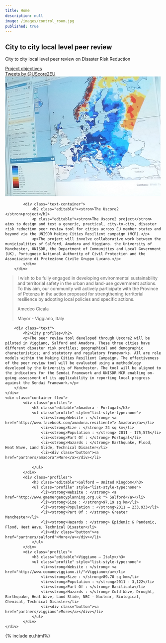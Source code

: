 ```yaml
---
title: Home
description: null
image: /images/control_room.jpg
published: true
---
```


<section class="hero" style="background-image: url({% include relative-src.html src=page.image %})">
	<div class="container flex">
			<div class="text editable">
				<h2><strong>City to city local level peer review</strong></h2>
				<p>City to city local level peer review on Disaster Risk Reduction</p>
				<div class="cta button alt"><a href="objectives">Project objectives</a></div>
			</div>
			<div class="image">
				<!-- <img src="//placehold.it/1500x938" alt="Screenshot" class="screenshot editable" /> -->
				<a class="twitter-timeline" data-height="300" data-width="300" href="https://twitter.com/uscore2eu">Tweets by @UScore2EU</a> <script async src="//platform.twitter.com/widgets.js" charset="utf-8"></script>
			</div>
	</div>
</section>

<section class="info">
		<div class="container flex">
			<div class="image">
				<img src="./images/control_room_map.png" alt="Screenshot" class="editable" />
			</div>
				
			<div class="text-container">
				<h2 class="editable"><stron>The Uscore2 </stron>project</h2>
				<p class="editable"><stron>The Uscore2 project</stron> aims to design and test a generic, practical, city-to-city, disaster risk reduction peer review tool for cities across EU member states and beyond via the UNISDR Making Cities Resilient campaign (MCR).</p>
				<p>The project will involve collaborative work between the municipalities of Salford, Amadora and Viggiano. the University of Manchester, UNISDR, the Department of Communities and Local Government (UK), Portuguese National Authority of Civil Protection and the Associazione di Protezione Civile Gruppo Lucano.</p>
			</div>
		</div>
</section>
<section class="testimonial">
		<div class="container flex">
			<div class="testimonial-block">
				<blockquote>
					<p class="editable"> I wish to be fully engaged in developing environmental sustainability and territorial safety in the urban and land-use government actions. To this aim, our community will actively participate with the Province of Potenza in the action proposed for strengthening territorial resilience by adopting local policies and specific actions.</p>
					<p class="profile_author">Amedeo Cicala</p>
					<p>Mayor - Viggiano, Italy</p>
				</blockquote>
			</div>
		</div>
</section>

<section class="info">
	<div class="container flex">
	
		<div class="text">
			<h2>City profiles</h2>
			<p>The peer review tool developed through Uscore2 will be piloted in Viggiano, Salford and Amadora. These three cities have different disaster risk profiles; geographical and demographic characteristics; and statutory and regulatory frameworks. All are role models within the Making Cities Resilient Campaign. The effectiveness of the peer review tool will be evaluated using a methodology developed by the University of Manchester. The tool will be aligned to the indicators for the Sendai Framework and UNISDR MCR enabling on-going assessment of its applicability in reporting local progress against the Sendai Framework.</p>
		</div>
	</div>
	<div class="container flex">
			<div class="profiles">
				<h3 class="editable">Amadora - Portugal</h3>
				<ul class="profile" style="list-style-type:none">
					<li><strong>Website : </strong> <a href="http://www.facebook.com/amadora.resiliente"> Amadora</a></li>
					<li><strong>Size : </strong> 24 sq km</li>
					<li><strong>Population : </strong> 2011 - 175,575</li> 
					<li><strong>Part Of : </strong> Portugal</li>
					<li><strong>Hazards : </strong> Earthquake, Flood, Heat Wave, Land Slide, Technical Disaster</li>
					<li><div class="button"><a href="partners/amadora">More</a></div></li>
				
				</ul>
			</div>	
			<div class="profiles">
				<h3 class="editable">Salford – United Kingdom</h3>
				<ul class="profile" style="list-style-type:none">
					<li><strong>Website : </strong> <a href="http://www.gmemergencyplanning.org.uk "> Salford</a></li>
					<li><strong>Size : </strong>97.19 sq km</li>
					<li><strong>Population : </strong>2011 – 233,933</li> 
					<li><strong>Part Of : </strong> Greater Manchester</li>
					<li><strong>Hazards : </strong> Epidemic & Pandemic, Flood, Heat Wave, Technical Disaster</li>
					<li><div class="button"><a href="partners/salford">More</a></div></li>
				</ul>
			</div>
			<div class="profiles">
				<h3 class="editable">Viggiano – Italy</h3>
				<ul class="profile" style="list-style-type:none">
					<li><strong>Website : </strong> <a href="http://www.comuneviggiano.it/">Viggiano</a></li>
					<li><strong>Size : </strong>89.70 sq km</li>
					<li><strong>Population : </strong>2011 - 3,122</li> 
					<li><strong>Part Of : </strong> Basilicata</li>
					<li><strong>Hazards : </strong> Cold Wave, Drought, Earthquake, Heat Wave, Land Slide, NBC - Nuclear, Biological, Chemical, Technical Disaster</li>
					<li><div class="button"><a href="partners/viggiano">More</a></div></li>
				</ul>
			</div>
	</div>
</section >

{% include eu.html%}

